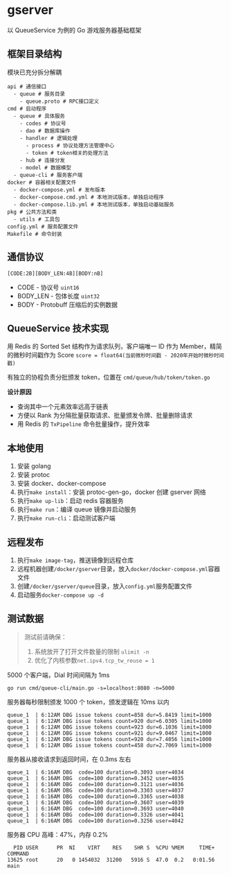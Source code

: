 # gserver

以 QueueService 为例的 Go 游戏服务器基础框架

## 框架目录结构

模块已充分拆分解耦

```
api # 通信接口
  - queue # 服务目录
    - queue.proto # RPC接口定义
cmd # 启动程序
  - queue # 具体服务
    - codes # 协议号
    - dao # 数据库操作
    - handler # 逻辑处理
      - process # 协议处理方法管理中心
      - token # token相关的处理方法
    - hub # 连接分发
    - model # 数据模型
  - queue-cli # 服务客户端
docker # 容器相关配置文件
  - docker-compose.yml # 发布版本
  - docker-compose.cmd.yml # 本地测试版本，单独启动程序
  - docker-compose.lib.yml # 本地测试版本，单独启动基础服务
pkg # 公共方法和类
  - utils # 工具包
config.yml # 服务配置文件
Makefile # 命令封装
```

## 通信协议

`[CODE:2B][BODY_LEN:4B][BODY:nB]`

- CODE - 协议号 `uint16`
- BODY_LEN - 包体长度 `uint32`
- BODY - Protobuff 压缩后的实例数据

## QueueService 技术实现

用 Redis 的 Sorted Set 结构作为请求队列，客户端唯一 ID 作为 Member，精简的微秒时间戳作为 Score `score = float64(当前微秒时间戳 - 2020年开始时微秒时间戳)`

有独立的协程负责分批颁发 token，位置在 `cmd/queue/hub/token/token.go`

**设计原因**

- 查询其中一个元素效率远高于链表
- 方便以 Rank 为分隔批量获取请求、批量颁发令牌、批量删除请求
- 用 Redis 的 `TxPipeline` 命令批量操作，提升效率

## 本地使用

1. 安装 golang
2. 安装 protoc
3. 安装 docker、docker-compose
4. 执行`make install`：安装 protoc-gen-go，docker 创建 gserver 网络
5. 执行`make up-lib`：启动 redis 容器服务
6. 执行`make run`：编译 queue 镜像并启动服务
7. 执行`make run-cli`：启动测试客户端

## 远程发布

1. 执行`make image-tag`，推送镜像到远程仓库
2. 远程机器创建`/docker/gserver`目录，放入`docker/docker-compose.yml`容器文件
3. 创建`/docker/gserver/queue`目录，放入`config.yml`服务配置文件
4. 启动服务`docker-compose up -d`

## 测试数据

> 测试前请确保：
>
> 1. 系统放开了打开文件数量的限制 `ulimit -n`
> 2. 优化了内核参数`net.ipv4.tcp_tw_reuse = 1`

5000 个客户端，Dial 时间间隔为 1ms

```
go run cmd/queue-cli/main.go -s=localhost:8080 -n=5000
```

服务器每秒限制颁发 1000 个 token，颁发逻辑在 10ms 以内

```
queue_1  | 6:12AM DBG issue tokens count=858 dur=5.8419 limit=1000
queue_1  | 6:12AM DBG issue tokens count=920 dur=6.0305 limit=1000
queue_1  | 6:12AM DBG issue tokens count=923 dur=6.1036 limit=1000
queue_1  | 6:12AM DBG issue tokens count=921 dur=9.0467 limit=1000
queue_1  | 6:12AM DBG issue tokens count=920 dur=7.4056 limit=1000
queue_1  | 6:12AM DBG issue tokens count=458 dur=2.7069 limit=1000
```

服务器从接收请求到返回时间，在 0.3ms 左右

```
queue_1  | 6:16AM DBG  code=100 duration=0.3093 user=4034
queue_1  | 6:16AM DBG  code=100 duration=0.3452 user=4035
queue_1  | 6:16AM DBG  code=100 duration=0.3121 user=4036
queue_1  | 6:16AM DBG  code=100 duration=0.3303 user=4037
queue_1  | 6:16AM DBG  code=100 duration=0.3365 user=4038
queue_1  | 6:16AM DBG  code=100 duration=0.3607 user=4039
queue_1  | 6:16AM DBG  code=100 duration=0.3693 user=4040
queue_1  | 6:16AM DBG  code=100 duration=0.3326 user=4041
queue_1  | 6:16AM DBG  code=100 duration=0.3256 user=4042
```

服务器 CPU 高峰：47%，内存 0.2%

```
  PID USER      PR  NI    VIRT    RES    SHR S  %CPU %MEM     TIME+ COMMAND
13625 root      20   0 1454032  31200   5916 S  47.0  0.2   0:01.56 main
```
